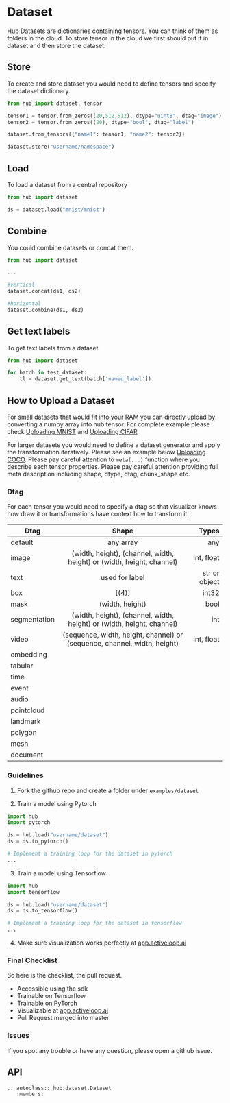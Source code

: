 # Dataset

Hub Datasets are dictionaries containing tensors. You can think of them as folders in the cloud. To store tensor in the cloud we first should put it in dataset and then store the dataset. 


## Store
To create and store dataset you would need to define tensors and specify the dataset dictionary. 

```python
from hub import dataset, tensor

tensor1 = tensor.from_zeros((20,512,512), dtype="uint8", dtag="image")
tensor2 = tensor.from_zeros((20), dtype="bool", dtag="label")

dataset.from_tensors({"name1": tensor1, "name2": tensor2})

dataset.store("username/namespace")
```

## Load

To load a dataset from a central repository
```python
from hub import dataset

ds = dataset.load("mnist/mnist")
```

## Combine

You could combine datasets or concat them.
```python
from hub import dataset

... 

#vertical
dataset.concat(ds1, ds2)

#horizontal
dataset.combine(ds1, ds2)
```

## Get text labels
To get text labels from a dataset
```python
from hub import dataset

for batch in test_dataset:
    tl = dataset.get_text(batch['named_label'])
```

## How to Upload a Dataset

For small datasets that would fit into your RAM you can directly upload by converting a numpy array into hub tensor. For complete example please check [Uploading MNIST](https://github.com/activeloopai/Hub/blob/master/examples/mnist.py) and [Uploading CIFAR](https://github.com/activeloopai/Hub/blob/master/examples/cifar100.py)

For larger datasets you would need to define a dataset generator and apply the transformation iteratively. Please see an example below [Uploading COCO](https://github.com/activeloopai/Hub/blob/master/examples/coco2017.py).
Please pay careful attention to `meta(...)` function where you describe each tensor properties. Please pay careful attention providing full meta description including shape, dtype, dtag, chunk_shape etc.

### Dtag
For each tensor you would need to specify a dtag so that visualizer knows how draw it or transformations have context how to transform it.

| Dtag          |      Shape      |  Types  |
|---------------|:---------------:|--------:|
| default       |    any array    |   any   |
| image         |    (width, height), (channel, width, height) or (width, height, channel)                  | int, float |
| text          |   used for label   | str or object  |
| box           |  [(4)]          |   int32   |
| mask          | (width, height) |    bool  |
| segmentation  | (width, height), (channel, width, height) or (width, height, channel)|   int  |
| video          |     (sequence, width, height, channel) or (sequence, channel, width, height)          |    int, float      |
| embedding      |               |          |
| tabular        |               |          |
| time    |               |          |
| event     |               |          |
| audio          |               |          |
| pointcloud    |               |          |
| landmark      |               |          |
| polygon        |               |          |
| mesh           |               |          |
| document       |               |          |



### Guidelines
1. Fork the github repo and create a folder under `examples/dataset`

2. Train a model using Pytorch

```python
import hub
import pytorch

ds = hub.load("username/dataset")
ds = ds.to_pytorch()

# Implement a training loop for the dataset in pytorch
...
```

3. Train a model using Tensorflow 

```python
import hub
import tensorflow

ds = hub.load("username/dataset")
ds = ds.to_tensorflow()

# Implement a training loop for the dataset in tensorflow
...
```

4. Make sure visualization works perfectly at [app.activeloop.ai](https://app.activeloop.ai)

### Final Checklist
So here is the checklist, the pull request.
- Accessible using the sdk
- Trainable on Tensorflow
- Trainable on PyTorch 
- Visualizable at [app.activeloop.ai](https://app.activeloop.ai)
- Pull Request merged into master

### Issues

If you spot any trouble or have any question, please open a github issue.


## API
```eval_rst
.. autoclass:: hub.dataset.Dataset
   :members:
```

